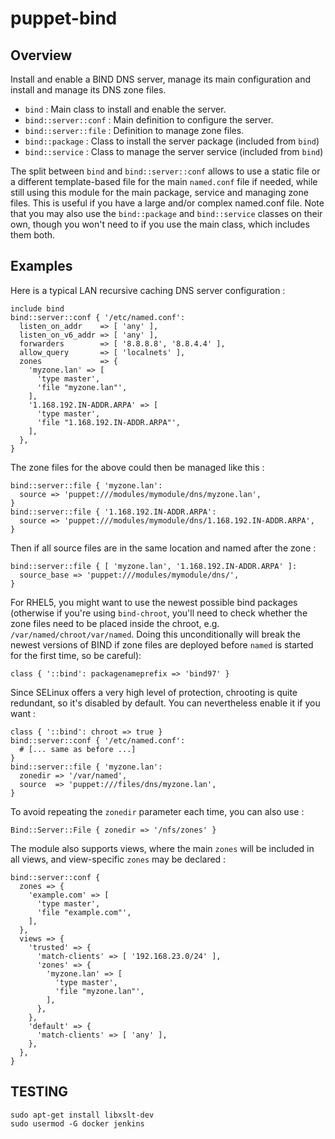 # puppet-bind

## Overview
  
Install and enable a BIND DNS server, manage its main configuration and install
and manage its DNS zone files.

* `bind` : Main class to install and enable the server.
* `bind::server::conf` : Main definition to configure the server.
* `bind::server::file` : Definition to manage zone files.
* `bind::package` : Class to install the server package (included from `bind`)
* `bind::service` : Class to manage the server service (included from `bind`)

The split between `bind` and `bind::server::conf` allows to use a static file
or a different template-based file for the main `named.conf` file if needed,
while still using this module for the main package, service and managing zone
files. This is useful if you have a large and/or complex named.conf file.
Note that you may also use the `bind::package` and `bind::service` classes on
their own, though you won't need to if you use the main class, which includes
them both.

## Examples

Here is a typical LAN recursive caching DNS server configuration :

```puppet
include bind
bind::server::conf { '/etc/named.conf':
  listen_on_addr    => [ 'any' ],
  listen_on_v6_addr => [ 'any' ],
  forwarders        => [ '8.8.8.8', '8.8.4.4' ],
  allow_query       => [ 'localnets' ],
  zones             => {
    'myzone.lan' => [
      'type master',
      'file "myzone.lan"',
    ],
    '1.168.192.IN-ADDR.ARPA' => [
      'type master',
      'file "1.168.192.IN-ADDR.ARPA"',
    ],
  },
}
```

The zone files for the above could then be managed like this :

```puppet
bind::server::file { 'myzone.lan':
  source => 'puppet:///modules/mymodule/dns/myzone.lan',
}
bind::server::file { '1.168.192.IN-ADDR.ARPA':
  source => 'puppet:///modules/mymodule/dns/1.168.192.IN-ADDR.ARPA',
}
```

Then if all source files are in the same location and named after the zone :

```puppet
bind::server::file { [ 'myzone.lan', '1.168.192.IN-ADDR.ARPA' ]:
  source_base => 'puppet:///modules/mymodule/dns/',
}
```

For RHEL5, you might want to use the newest possible bind packages 
(otherwise if you're using `bind-chroot`, you'll need to check
whether the zone files need to be placed inside the chroot, e.g.
`/var/named/chroot/var/named`. Doing this unconditionally will break
the newest versions of BIND if zone files are deployed before `named`
is started for the first time, so be careful):

```puppet
class { '::bind': packagenameprefix => 'bind97' }
```

Since SELinux offers a very high level of protection, chrooting is quite
redundant, so it's disabled by default. You can nevertheless enable it if
you want :

```puppet
class { '::bind': chroot => true }
bind::server::conf { '/etc/named.conf':
  # [... same as before ...]
}
bind::server::file { 'myzone.lan':
  zonedir => '/var/named',
  source  => 'puppet:///files/dns/myzone.lan',
}
```

To avoid repeating the `zonedir` parameter each time, you can also use :

```puppet
Bind::Server::File { zonedir => '/nfs/zones' }
```

The module also supports views, where the main `zones` will be included in all
views, and view-specific `zones` may be declared :

```puppet
bind::server::conf {
  zones => {
    'example.com' => [
      'type master',
      'file "example.com"',
    ],
  },
  views => {
    'trusted' => {
      'match-clients' => [ '192.168.23.0/24' ],
      'zones' => {
        'myzone.lan' => [
          'type master',
          'file "myzone.lan"',
        ],
      },
    },
    'default' => {
      'match-clients' => [ 'any' ],
    },
  },
}
```


## TESTING

    sudo apt-get install libxslt-dev
    sudo usermod -G docker jenkins
